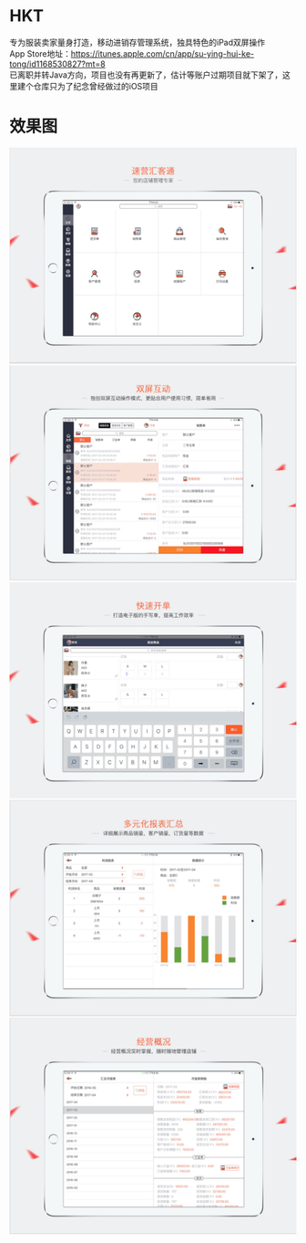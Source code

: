 # HKT
专为服装卖家量身打造，移动进销存管理系统，独具特色的iPad双屏操作  
App Store地址：https://itunes.apple.com/cn/app/su-ying-hui-ke-tong/id1168530827?mt=8  
已离职并转Java方向，项目也没有再更新了，估计等账户过期项目就下架了，这里建个仓库只为了纪念曾经做过的iOS项目
# 效果图
![1](/images/1.png)
![2](/images/2.png)
![3](/images/3.png)
![4](/images/4.png)
![5](/images/5.png)
